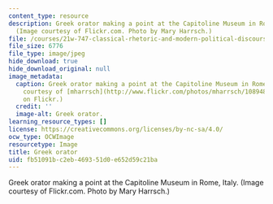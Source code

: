 ```yaml
---
content_type: resource
description: Greek orator making a point at the Capitoline Museum in Rome, Italy.
  (Image courtesy of Flickr.com. Photo by Mary Harrsch.)
file: /courses/21w-747-classical-rhetoric-and-modern-political-discourse-fall-2009/fb51091bc2eb469351d0e652d59c21ba_21w-747f09-th.jpg
file_size: 6776
file_type: image/jpeg
hide_download: true
hide_download_original: null
image_metadata:
  caption: Greek orator making a point at the Capitoline Museum in Rome, Italy. (Image
    courtesy of [mharrsch](http://www.flickr.com/photos/mharrsch/10894871/in/photostream/)
    on Flickr.)
  credit: ''
  image-alt: Greek orator.
learning_resource_types: []
license: https://creativecommons.org/licenses/by-nc-sa/4.0/
ocw_type: OCWImage
resourcetype: Image
title: Greek orator
uid: fb51091b-c2eb-4693-51d0-e652d59c21ba
---
```

Greek orator making a point at the Capitoline Museum in Rome, Italy. (Image courtesy of Flickr.com. Photo by Mary Harrsch.)